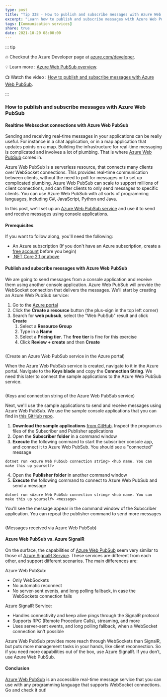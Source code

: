 ```yaml
---
type: post
title: "Tip 338 - How to publish and subscribe messages with Azure Web PubSub"
excerpt: "Learn how to publish and subscribe messages with Azure Web PubSub"
tags: [Communication services]
share: true
date: 2021-10-20 08:00:00
---
```


::: tip 

:fire:  Checkout the Azure Developer page at [azure.com/developer](https://azure.com/developer?WT.mc_id=azure-azuredevtips-azureappsdev).

:bulb: Learn more : [Azure Web PubSub overview](https://docs.microsoft.com/azure/azure-web-pubsub/overview?WT.mc_id=docs-azuredevtips-azureappsdev). 

:tv: Watch the video : [How to publish and subscribe messages with Azure Web PubSub](https://youtu.be/9e1JMX1R4-c?WT.mc_id=youtube-azuredevtips-azureappsdev).

:::

### How to publish and subscribe messages with Azure Web PubSub

#### Realtime Websocket connections with Azure Web PubSub
Sending and receiving real-time messages in your applications can be really useful. For instance in a chat application, or in a map application that updates points on a map. Building the infrastructure for real-time messaging is complicated and involves a lot of plumbing. That is where [Azure Web PubSub](https://azure.microsoft.com/services/web-pubsub?WT.mc_id=azure-azuredevtips-azureappsdev) comes in.

Azure Web PubSub is a serverless resource, that connects many clients over WebSocket connections. This provides real-time communication between clients, without the need to poll for messages or to set up complicated plumbing. Azure Web PubSub can scale to support millions of client connections, and can filter clients to only send messages to specific clients. You can use Azure Web PubSub with all sorts of programming languages, including C#, JavaScript, Python and Java. 

In this post, we'll set up an [Azure Web PubSub service](https://docs.microsoft.com/azure/azure-web-pubsub/overview?WT.mc_id=docs-azuredevtips-azureappsdev) and use it to send and receive messages using console applications.

#### Prerequisites
If you want to follow along, you'll need the following:
* An Azure subscription (If you don't have an Azure subscription, create a [free account](https://azure.microsoft.com/free/?WT.mc_id=azure-azuredevtips-azureappsdev) before you begin)
* [.NET Core 2.1 or above](https://dotnet.microsoft.com/download?WT.mc_id=microsoft-azuredevtips-azureappsdev)

#### Publish and subscribe messages with Azure Web PubSub
We are going to send messages from a console application and receive them using another console application. Azure Web PubSub will provide the WebSocket connection that delivers the messages. We'll start by creating an Azure Web PubSub service:

1. Go to the [Azure portal](https://portal.azure.com/?WT.mc_id=azure-azuredevtips-azureappsdev)
2. Click the **Create a resource** button (the plus-sign in the top left corner) 
3. Search for **web pubsub**, select the "Web PubSub" result and click **Create**
   1. Select a **Resource Group** 
   2. Type in a **Name**
   3. Select a **Pricing tier**. The **free tier** is fine for this exercise   
   4. Click **Review + create** and then **Create**

<img :src="$withBase('/files/122createpubsub.png')">

(Create an Azure Web PubSub service in the Azure portal)

When the Azure Web PubSub service is created, navigate to it in the Azure portal. Navigate to the **Keys blade** and copy the **Connection String**. We need this later to connect the sample applications to the Azure Web PubSub service.

<img :src="$withBase('/files/122keys.png')">

(Keys and connection string of the Azure Web PubSub service)

Next, we'll use the sample applications to send and receive messages using Azure Web PubSub. We use the sample console applications that you can find in [this GitHub repo](https://github.com/Azure/azure-webpubsub/tree/main/samples/csharp/pubsub?WT.mc_id=github-azuredevtipsvideo-azureappsdev).

1. **Download the sample applications** [from GitHub](https://github.com/Azure/azure-webpubsub/tree/main/samples/csharp/pubsub?WT.mc_id=github-azuredevtipsvideo-azureappsdev). Inspect the program.cs files of the Subscriber and Publisher applications
2. Open the **Subscriber folder** in a command window
3. **Execute** the following command to start the subscriber console app, and connect it to Azure Web PubSub. You should see a "connected" message

```
dotnet run <Azure Web PubSub connection string> <hub name. You can make this up yourself>
```
4. Open the **Publisher folder** in another command window
5. **Execute** the following command to connect to Azure Web PubSub and send a message

```
dotnet run <Azure Web PubSub connection string> <hub name. You can make this up yourself> <message>
```

You'll see the message appear in the command window of the Subscriber application. You can repeat the publisher command to send more messages

<img :src="$withBase('/files/122result.png')">

(Messages received via Azure Web PubSub)

#### Azure Web PubSub vs. Azure SignalR
On the surface, the capabilities of [Azure Web PubSub](https://docs.microsoft.com/azure/azure-web-pubsub/overview?WT.mc_id=docs-azuredevtips-azureappsdev) seem very similar to those of [Azure SignalR Service](https://azure.microsoft.com/services/signalr-service?WT.mc_id=azure-azuredevtips-azureappsdev). These services are different from each other, and support different scenarios. The main differences are:

Azure Web PubSub:
* Only WebSockets
* No automatic reconnect 
* No server-sent events, and long polling fallback, in case the WebSockets connection fails

Azure SignalR Service:
* Handles connectivity and keep alive pings through the SignalR protocol
* Supports RPC (Remote Procedure Calls), streaming, and more
* Uses server-sent events, and long polling fallback, when a WebSocket connection isn't possible

Azure Web PubSub provides more reach through WebSockets than SignalR, but puts more management tasks in your hands, like client reconnection. So if you need more capabilities out of the box, use Azure SignalR. If you don’t, use Azure Web PubSub.

#### Conclusion
[Azure Web PubSub](https://azure.microsoft.com/services/web-pubsub?WT.mc_id=azure-azuredevtips-azureappsdev) is an accessible real-time message service that you can use with any programming language that supports WebSocket connections. Go and check it out!